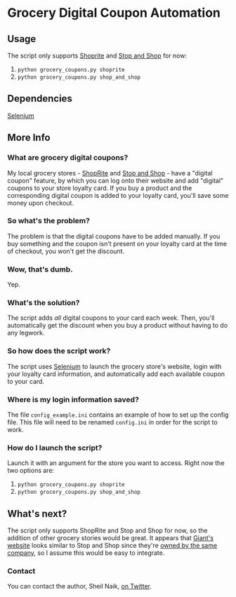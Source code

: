 # Grocery Digital Coupon Automation


## Usage
The script only supports [Shoprite](http://www.shoprite.com) and [Stop and Shop](http://www.stopandshop.com/) for now:

1. `python grocery_coupons.py shoprite`
2. `python grocery_coupons.py shop_and_shop`


## Dependencies
[Selenium](http://selenium-python.readthedocs.io/index.html)


## More Info

### What are grocery digital coupons?
My local grocery stores - [ShopRite](http://www.shoprite.com) and [Stop and Shop](http://www.stopandshop.com/) - have a "digital coupon" feature, by which you can log onto their website and add "digital" coupons to your store loyalty card. If you buy a product and the corresponding digital coupon is added to your loyalty card, you'll save some money upon checkout.

### So what's the problem?
The problem is that the digital coupons have to be added manually. If you buy something and the coupon isn't present on your loyalty card at the time of checkout, you won't get the discount.

### Wow, that's dumb.
Yep.

### What's the solution?
The script adds *all* digital coupons to your card each week. Then, you'll automatically get the discount when you buy a product without having to do any legwork.

### So how does the script work?
The script uses [Selenium](http://selenium-python.readthedocs.io/index.html) to launch the grocery store's website, login with your loyalty card information, and automatically add each available coupon to your card.

### Where is my login information saved?
The file `config_example.ini` contains an example of how to set up the config file. This file will need to be renamed `config.ini` in order for the script to work.

### How do I launch the script?
Launch it with an argument for the store you want to access. Right now the two options are:

1. `python grocery_coupons.py shoprite`
2. `python grocery_coupons.py shop_and_shop`


## What's next?

The script only supports ShopRite and Stop and Shop for now, so the addition of other grocery stories would be great. It appears that [Giant's website](https://giantfoodstores.com/) looks similar to Stop and Shop since they're [owned by the same company](https://en.wikipedia.org/wiki/Stop_%26_Shop/Giant-Landover), so I assume this would be easy to integrate.

### Contact
You can contact the author, Sheil Naik, [on Twitter](http://www.twitter.com/sheilnaik).
